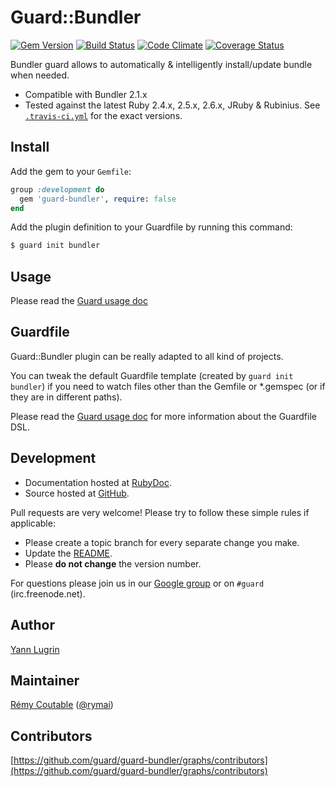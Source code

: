 # Guard::Bundler

[![Gem Version](https://badge.fury.io/rb/guard-bundler.png)](http://badge.fury.io/rb/guard-bundler) [![Build Status](https://travis-ci.org/guard/guard-bundler.png?branch=master)](https://travis-ci.org/guard/guard-bundler) [![Code Climate](https://codeclimate.com/github/guard/guard-bundler.png)](https://codeclimate.com/github/guard/guard-bundler) [![Coverage Status](https://coveralls.io/repos/guard/guard-bundler/badge.png?branch=master)](https://coveralls.io/r/guard/guard-bundler)

Bundler guard allows to automatically & intelligently install/update bundle when needed.

* Compatible with Bundler 2.1.x
* Tested against the latest Ruby 2.4.x, 2.5.x, 2.6.x, JRuby & Rubinius. See [`.travis-ci.yml`](https://github.com/guard/guard-bundler/blob/master/.travis.yml) for the exact versions.

## Install

Add the gem to your `Gemfile`:

```ruby
group :development do
  gem 'guard-bundler', require: false
end
```

Add the plugin definition to your Guardfile by running this command:

```bash
$ guard init bundler
```

## Usage

Please read the [Guard usage doc](https://github.com/guard/guard#readme)

## Guardfile

Guard::Bundler plugin can be really adapted to all kind of projects.

You can tweak the default Guardfile template (created by `guard init bundler`) if you need to watch files other than the Gemfile or *.gemspec (or if they are in different paths).

Please read the [Guard usage doc](https://github.com/guard/guard#readme) for more information about the Guardfile DSL.

## Development

* Documentation hosted at [RubyDoc](http://rubydoc.info/github/guard/guard-bundler/master/frames).
* Source hosted at [GitHub](https://github.com/guard/guard-bundler).

Pull requests are very welcome! Please try to follow these simple rules if applicable:

* Please create a topic branch for every separate change you make.
* Update the [README](https://github.com/guard/guard-bundler/blob/master/README.md).
* Please **do not change** the version number.

For questions please join us in our [Google group](http://groups.google.com/group/guard-dev) or on
`#guard` (irc.freenode.net).

## Author

[Yann Lugrin](https://github.com/yannlugrin)

## Maintainer

[Rémy Coutable](https://github.com/rymai) ([@rymai](https://twitter.com/rymai))

## Contributors

[https://github.com/guard/guard-bundler/graphs/contributors](https://github.com/guard/guard-bundler/graphs/contributors)
